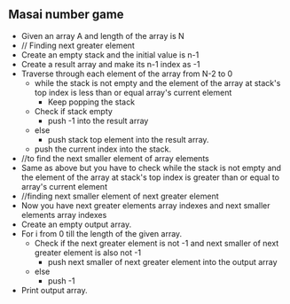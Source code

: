 ## Masai number game

- Given an array A and length of the array is N
- // Finding next greater element
- Create an empty stack and the initial value is n-1
- Create a result array and make its n-1 index as -1
- Traverse through each element of the array from N-2 to 0
  - while the stack is not empty and the element of the array at stack's top index is less than or equal array's current element
    - Keep popping the stack
  - Check if stack empty
    - push -1 into the result array
  - else
    -  push stack top element into the result array.
  - push the current index into the stack.
- //to find the next smaller element of array elements
- Same as above but you have to check while the stack is not empty and the element of the array at stack's top index is greater than or equal to array's current element
- //finding next smaller element of next greater element
- Now you have next greater elements array  indexes and next smaller elements array indexes
- Create an empty output array.
- For i from 0 till the length of the given array.
  - Check if the next greater element is not -1 and next smaller of next greater element is also not -1 
    - push next smaller of next greater element into the output array
  - else
    -  push -1
- Print output array.


